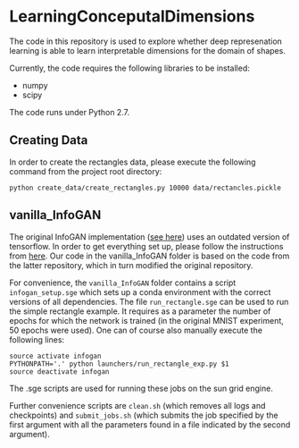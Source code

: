 # LearningConceputalDimensions

The code in this repository is used to explore whether deep represenation learning is able to learn interpretable dimensions for the domain of shapes.

Currently, the code requires the following libraries to be installed:
* numpy
* scipy

The code runs under Python 2.7.

## Creating Data
In order to create the rectangles data, please execute the following command from the project root directory:
```
python create_data/create_rectangles.py 10000 data/rectancles.pickle
```

## vanilla_InfoGAN
The original InfoGAN implementation ([see here](https://github.com/openai/infogan)) uses an outdated version of tensorflow. In order to get everything set up, please follow the instructions from [here](https://github.com/felixblind/InfoGAN-for-Shapes/). Our code in the vanilla_InfoGAN folder is based on the code from the latter repository, which in turn modified the original repository.

For convenience, the `vanilla_InfoGAN` folder contains a script `infogan_setup.sge` which sets up a conda environment with the correct versions of all dependencies. The file `run_rectangle.sge` can be used to run the simple rectangle example. It requires as a parameter the number of epochs for which the network is trained (in the original MNIST experiment, 50 epochs were used). One can of course also manually execute the following lines:

```
source activate infogan
PYTHONPATH='.' python launchers/run_rectangle_exp.py $1
source deactivate infogan
```
The .sge scripts are used for running these jobs on the sun grid engine.

Further convenience scripts are `clean.sh` (which removes all logs and checkpoints) and `submit_jobs.sh` (which submits the job specified by the first argument with all the parameters found in a file indicated by the second argument).
